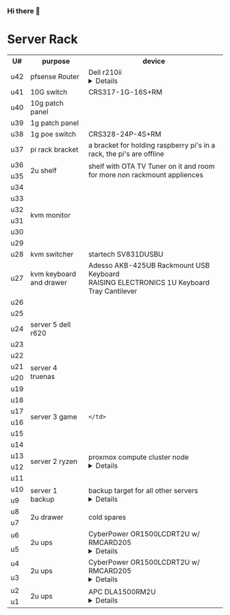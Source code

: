 ### Hi there 👋

<!--
**cTurtle98/cTurtle98** is a ✨ _special_ ✨ repository because its `README.md` (this file) appears on your GitHub profile.

Here are some ideas to get you started:

- 🔭 I’m currently working on ...
- 🌱 I’m currently learning ...
- 👯 I’m looking to collaborate on ...
- 🤔 I’m looking for help with ...
- 💬 Ask me about ...
- 📫 How to reach me: ...
- 😄 Pronouns: ...
- ⚡ Fun fact: ...
-->


# Server Rack

<table>
  <tr>
    <th> U# </th> 
    <th> purpose </th>
    <th> device </th>
  </tr>
  <tr>
    <td> u42 </td> 
    <td> pfsense Router </td>
    <td> 
      Dell r210ii 
      <details>
        Intel(R) Xeon(R) CPU E31220L @ 2.20GHz <br>
        8GB (4x2GB) DDR3-1333 MT/s ECC U-DIMM Unbuffered <br>
        Melanox ConnectX 3 10G sfp+ NIC <br>
        10G lc fiber sfp+ module
      </details> 
    </td>
  </tr>
  <tr>
    <td> u41 </td>
    <td> 10G switch </td>
    <td> CRS317-1G-16S+RM </td>
  </tr>
  <tr>
    <td> u40 </td>
    <td> 10g patch panel </td>
    <td> </td>
  </tr>
  <tr>
    <td> u39 </td>
    <td> 1g patch panel </td>
    <td> </td>
  </tr>
  <tr>
    <td> u38 </td>
    <td> 1g poe switch </td>
    <td> CRS328-24P-4S+RM </td>
  </tr>
  <tr>
    <td> u37 </td>
    <td> pi rack bracket </td>
    <td> a bracket for holding raspberry pi's in a rack, the pi's are offline </td>
  </tr>
  <tr>
    <td> u36 </td>
    <td rowspan="2" > 2u shelf </td>
    <td rowspan="2" > shelf with OTA TV Tuner on it and room for more non rackmount appliences </td>
  </tr>
  <tr>
    <td> u35 </td>
  </tr>
  <tr>
    <td> u34 </td>
    <td rowspan="6" > kvm monitor </td>
    <td rowspan="6" > </td>
  </tr>
  <tr>
    <td> u33 </td>
  </tr>
  <tr>
    <td> u32 </td>
  </tr>
  <tr>
    <td> u31 </td>
  </tr>
  <tr>
    <td> u30 </td>
  </tr>
  <tr>
    <td> u29 </td>
  </tr>
  <tr>
    <td> u28 </td>
    <td> kvm switcher </td>
    <td> startech SV831DUSBU </td>
  </tr>
  <tr>
    <td> u27 </td>
    <td> kvm keyboard and drawer </td>
    <td>
      Adesso AKB-425UB Rackmount USB Keyboard <br>
      RAISING ELECTRONICS 1U Keyboard Tray Cantilever
    </td>
  </tr>
  <tr>
    <td> u26 </td>
  </tr>
  <tr>
    <td> u25 </td>
  </tr>
  <tr>
    <td> u24 </td>
    <td> server 5 dell r620 </td>
    <td> </td>
  </tr>
  <tr>
    <td> u23 </td>
  </tr>
  <tr>
    <td> u22 </td>
    <td rowspan="4"> server 4 truenas </td>
    <td rowspan="4"> </td>
  </tr>
  <tr>
    <td> u21 </td>
  </tr>
  <tr>
    <td> u20 </td>
  </tr>
  <tr>
    <td> u19 </td>
  </tr>
  <tr>
    <td> u18 </td>
    <td rowspan="4"> server 3 game </td>
    <td rowspan="4">
      
    </td>
  </tr>
  <tr>
    <td> u17 </td>
  </tr>
  <tr>
    <td> u16 </td>
  </tr>
  <tr>
    <td> u15 </td>
  </tr>
  <tr>
    <td> u14 </td>
    <td rowspan="4"> server 2 ryzen </td>
    <td rowspan="4">
      proxmox compute cluster node
      <details>
        Rosewill 4U RSV-R4000 Chassis <br>
      </details>
    </td>
  </tr>
  <tr>
    <td> u13 </td>
  </tr>
  <tr>
    <td> u12 </td>
  </tr>
  <tr>
    <td> u11 </td>
  </tr>
  <tr>
    <td> u10 </td>
    <td rowspan="2"> server 1 backup </td>
    <td rowspan="2"> 
      backup target for all other servers
      <details>
        TrueNAS Core OS <br>
        SuperMicro 2U CSE-825 Server Chassis w/ 2x PSU, Backplane SAS825TQ, Rails,8x 3.5 <br>
        Intel(R) Celeron(R) CPU G3930 @ 2.90GHz <br>
        G.SKILL TridentZ Series 32GB (4 x 8GB) 288-Pin DDR4 SDRAM DDR4 3200 <br>
        ASRock B250M PRO4 Motherboard <br>
        Mellanox MCX311A-XCAT CX311A ConnectX-3 EN 10G Ethernet 10GbE SFP+ PCIe NIC <br>
        H220 6Gbps SAS PCI-E 3.0 LSI 9205-8i IT Mode <br>
        8x HGST Ultrastar He8 8TB, Internal,7200 RPM,3.5 inch (HUH728080AL4200) Hard Drive <br>
        ADATA SU800 128GB M.2 2280 SATA 3D NAND Internal SSD (boot ssd)
      </details>
    </td>
  </tr>
  <tr>
    <td> u9 </td>
  </tr>
  <tr>
    <td> u8 </td>
    <td rowspan="2" > 2u drawer</td>
    <td rowspan="2" > cold spares </td>
  </tr>
  <tr>
    <td> u7 </td>
  </tr>
  <tr>
    <td> u6 </td>
    <td rowspan="2"> 2u ups </td>
    <td rowspan="2"> 
      CyberPower OR1500LCDRT2U w/ RMCARD205 
      <details>
        UPS for router, switches and other networking applience equipment.
      </details>
    </td>
  </tr>
  <tr>
    <td> u5 </td>
  </tr>
  <tr>
    <td> u4 </td>
    <td rowspan="2"> 2u ups </td>
    <td rowspan="2"> 
      CyberPower OR1500LCDRT2U w/ RMCARD205 
      <details>
        UPS for servers (primary)
      </details>
    </td>
  </tr>
  <tr>
    <td> u3 </td>
  </tr>
  <tr>
    <td> u2 </td>
    <td rowspan="2" > 2u ups </td>
    <td rowspan="2" > APC DLA1500RM2U <details> secondary ups for dual psu servers </details> </td>
  </tr>
  <tr>
    <td> u1 </td>
  </tr>
</table>
